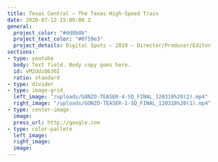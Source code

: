 ```yaml
---
title: Texas Central — The Texas High-Speed Train
date: 2020-07-12 15:09:00 Z
general:
  project_color: "#dd0b0b"
  project_text_color: "#0f59e3"
  project_details: Digital Spots – 2019 – Director/Producer/Editor
sections:
- type: youtube
  body: Text field. Body copy goes here.
  id: vM2ddzQ636I
  ratio: standard
- type: divider
- type: image-grid
  left_image: "/uploads/GONZO-TEASER-4-SQ_FINAL_120318%20(2).mp4"
  right_image: "/uploads/GONZO-TEASER-1-SQ_FINAL_120318%20(1).mp4"
- type: center-image
  image: 
  press_url: http://google.com
- type: color-pallete
  left_image: 
  right_image: 
  image: 
---
```


